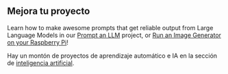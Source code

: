## Mejora tu proyecto

Learn how to make awesome prompts that get reliable output from Large Language Models in our [Prompt an LLM](http://rpf.io/llmprompt) project, or [Run an Image Generator on your Raspberry Pi](http://rpf.io/sdpi)!

Hay un montón de proyectos de aprendizaje automático e IA en la sección de [inteligencia artificial](https://projects.raspberrypi.org/en/pathways/ai-toolkit).
